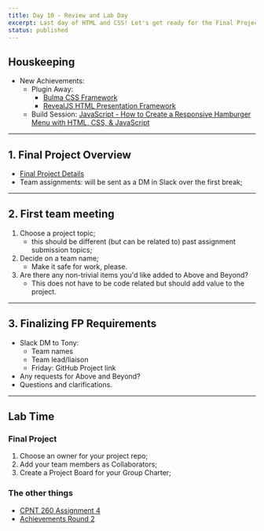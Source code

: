 ```yaml
---
title: Day 10 - Review and Lab Day
excerpt: Last day of HTML and CSS! Let's get ready for the Final Project.
status: published
---
```


## Houskeeping
- New Achievements:
    - Plugin Away: 
        - [Bulma CSS Framework](https://bulma.io/documentation/overview/start/)
        - [RevealJS HTML Presentation Framework](https://revealjs.com/)
    - Build Session: [JavaScript - How to Create a Responsive Hamburger Menu with HTML, CSS, & JavaScript](https://www.youtube.com/watch?v=flItyHiDm7E)

---

## 1. Final Project Overview
- [Final Project Details](https://github.com/sait-wbdv/fall-2022/blob/main/src/lib/content/assessments/cpnt-260/final-project.md)
- Team assignments: will be sent as a DM in Slack over the first break;

---

## 2. First team meeting
1. Choose a project topic;
    - this should be different (but can be related to) past assignment submission topics;
2. Decide on a team name;
    - Make it safe for work, please.
3. Are there any non-trivial items you'd like added to Above and Beyond?
    - This does not have to be code related but should add value to the project.

---

## 3. Finalizing FP Requirements
- Slack DM to Tony:
    - Team names
    - Team lead/liaison
    - Friday: GitHub Project link
- Any requests for Above and Beyond?
- Questions and clarifications.

---

## Lab Time
### Final Project
1. Choose an owner for your project repo;
2. Add your team members as Collaborators;
3. Create a Project Board for your Group Charter;

### The other things
- [CPNT 260 Assignment 4](https://sait-wbdv-f22.netlify.app/courses/cpnt-260/assessments/assignment-4)
- [Achievements Round 2](https://sait-wbdv-f22.netlify.app/courses/cpnt-260/assessments/achievements-2)
